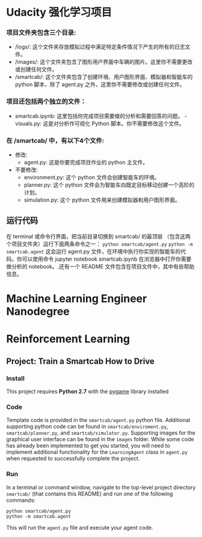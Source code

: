 # Udacity 强化学习项目

### 项目文件夹包含三个目录:
* /logs/: 这个文件夹存放模拟过程中满足特定条件情况下产生的所有的日志文件。
* /images/: 这个文件夹包含了图形用户界面中车辆的图片。这里你不需要更改或创建任何文件。
* /smartcab/: 这个文件夹包含了创建环境、用户图形界面、模拟器和智能车的 python 脚本，除了 agent.py 之外，这里你不需要修改或创建任何文件。


### 项目还包括两个独立的文件：
* smartcab.ipynb: 这里包括你完成项目需要做的分析和需要回答的问题。 -visuals.py: 这是对分析作可视化 Python 脚本。你不需要修改这个文件。

### 在 /smartcab/ 中，有以下4个文件:
* 修改:
    * agent.py: 这是你要完成项目作业的 python 主文件。
* 不要修改: 
    * environment.py: 这个 python 文件会创建智能车的环境。
    * planner.py: 这个 python 文件会为智能车向既定目标移动创建一个高阶的计划。
    * simulation.py: 这个 python 文件用来创建模拟器和用户图形界面。

## 运行代码
在 terminal 或命令行界面，把当前目录切换到 smartcab/ 的最顶层 （包含这两个项目文件夹）运行下面两条命令之一：
```python smartcab/agent.py```
```python -m smartcab.agent```
这会运行 agent.py 文件，在环境中执行你实现的智能车的代码。你可以使用命令 jupyter notebook smartcab.ipynb 在浏览器中打开你需要做分析的 notebook。.还有一个 README 文件包含在项目文件中，其中有些帮助信息。

# Machine Learning Engineer Nanodegree
# Reinforcement Learning
## Project: Train a Smartcab How to Drive

### Install

This project requires **Python 2.7** with the [pygame](https://www.pygame.org/wiki/GettingStarted
) library installed

### Code

Template code is provided in the `smartcab/agent.py` python file. Additional supporting python code can be found in `smartcab/enviroment.py`, `smartcab/planner.py`, and `smartcab/simulator.py`. Supporting images for the graphical user interface can be found in the `images` folder. While some code has already been implemented to get you started, you will need to implement additional functionality for the `LearningAgent` class in `agent.py` when requested to successfully complete the project. 

### Run

In a terminal or command window, navigate to the top-level project directory `smartcab/` (that contains this README) and run one of the following commands:

```python smartcab/agent.py```  
```python -m smartcab.agent```

This will run the `agent.py` file and execute your agent code.
